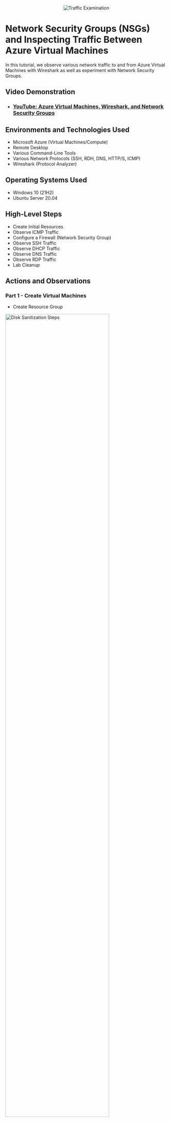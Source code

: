 <p align="center">
<img src="https://i.imgur.com/Ua7udoS.png" alt="Traffic Examination"/>
</p>

<h1>Network Security Groups (NSGs) and Inspecting Traffic Between Azure Virtual Machines</h1>
In this tutorial, we observe various network traffic to and from Azure Virtual Machines with Wireshark as well as experiment with Network Security Groups. <br />


<h2>Video Demonstration</h2>

- ### [YouTube: Azure Virtual Machines, Wireshark, and Network Security Groups](https://www.youtube.com)

<h2>Environments and Technologies Used</h2>

- Microsoft Azure (Virtual Machines/Compute)
- Remote Desktop
- Various Command-Line Tools
- Various Network Protocols (SSH, RDH, DNS, HTTP/S, ICMP)
- Wireshark (Protocol Analyzer)

<h2>Operating Systems Used </h2>

- Windows 10 (21H2)
- Ubuntu Server 20.04

<h2>High-Level Steps</h2>

- Create Initial Resources
- Observe ICMP Traffic
- Configure a Firewall (Network Security Group)
- Observe SSH Traffic
- Observe DHCP Traffic
- Observe DNS Traffic
- Observe RDP Traffic
- Lab Cleanup

<h2>Actions and Observations</h2>

<h3>Part 1 - Create Virtual Machines</h3>
<p>
  
- Create Resource Group
  
</p>
<p>
<img src="https://i.postimg.cc/wx115WqY/create-resource-group.png" height="80%" width="80%" alt="Disk Sanitization Steps"/>
</p>

<br />

<p>
 <p>
   
Create virtual machines:
- Put both in the resource group created(netowrk-protocols)
- Create windows virtual machine
- Rename the virtual network
- ensure that the username and password is on a notepad or file
  
</p>
<img src="https://i.postimg.cc/9MKZPKsz/windows-vm.png" height="80%" width="80%" alt="Disk Sanitization Steps"/>
</p>
</p>
<img src="https://i.postimg.cc/WbMgr98b/virtual-network.png" height="80%" width="80%" alt="Disk Sanitization Steps"/>
</p>
<br />
<p>

- Create linux virtual machine
- Ensure it has same resource group as windows-vm with the one created
- Ensure it has the same virtual network as windows-vm
- Authentication type select password instead of SSH key.

</p>
<p>
<img src="https://i.postimg.cc/kGx5zpYj/linux-vm.png" height="80%" width="80%" alt="Disk Sanitization Steps"/>
</p>
<p>
<img src="https://i.postimg.cc/bN9JR4tr/check-virtual-netowrk.png" height="80%" width="80%" alt="Disk Sanitization Steps"/>
</p>
<p>
<img src="https://i.postimg.cc/nLgczJ6R/ensure-virtual-netowrks-same.png" height="80%" width="80%" alt="Disk Sanitization Steps"/>
</p>

<h3>Part 2 - Observe ICMP Traffic</h3>
<p>

- install windows app
- Run windows vm by loggin in with credentials and the public IP address of the vm

</p>
<p>
<img src="https://i.postimg.cc/KjVhgKLd/download-windowsapp.png" height="80%" width="80%" alt="Disk Sanitization Steps"/>
</p>
<p>
<img src="https://i.postimg.cc/cJZyYGg4/running-windows-vm-on-windowsapp.png" height="80%" width="80%" alt="Disk Sanitization Steps"/>
</p>

<p>

- Download wireshark
- Use this link - https://www.wireshark.org
- Select windows x64 version

</p>
<p>
<img src="https://i.postimg.cc/VvRQD7xP/download-wireshark.png" height="80%" width="80%" alt="Disk Sanitization Steps"/>
</p>

<p>

- Open wireshark
- Start packet capture by clicking the shark icon

</p>
<p>
<img src="https://i.postimg.cc/Fs40SPFs/wireshark-packet-capture.png" height="80%" width="80%" alt="Disk Sanitization Steps"/>
</p>

<p>

- Search for ICMP traffic
- It should be empty

</p>
<p>
<img src="https://i.postimg.cc/Kv8vCLJD/icmpt-traffic.png" height="80%" width="80%" alt="Disk Sanitization Steps"/>
</p>

<p>

- Open PowerShell
- Retrieve the private ip address of the linux machine
- Ping that ip address in powershell and observe the ping requests

</p>
<p>
<img src="https://i.postimg.cc/d3x15VPY/powershell.png" height="80%" width="80%" alt="Disk Sanitization Steps"/>
</p>
<p>
<img src="https://i.postimg.cc/59764nHR/oberve-traffic.png" height="80%" width="80%" alt="Disk Sanitization Steps"/>
</p>

<p>

- Open PowerShell
- Ping google.com
- Observe the traffic in wireshark

</p>
<p>
<img src="https://i.postimg.cc/FKr4JX8g/ping-google-com.png" height="80%" width="80%" alt="Disk Sanitization Steps"/>
</p>
<p>
<img src="https://i.postimg.cc/mDqfqzD8/observe-traffic-google.png" height="80%" width="80%" alt="Disk Sanitization Steps"/>
</p>


<h3>Part 3 - Configuring a Firewall [Network Security Group]</h3>
<p>
<h4>Initiate a perpetual/non-stop ping from your Windows 10 VM to your Ubuntu VM</h4>

- On your Ubuntu VM, find its private IP:

1. Open a terminal and run ip a (look for the IP under your primary network interface, e.g., eth0), or

2. In the Azure portal, go to Virtual machines → [Your Ubuntu VM] → Networking and note the Private IP address.

3. Switch to your Windows 10 VM and open Command Prompt (Win + R → cmd → Enter).


- ping (Ubuntu-Private-IP) -t


- To monitor this traffic, open Wireshark on the Windows 10 VM.

1. Select the network interface used to reach the Ubuntu VM.

2. In the display filter bar, type icmp and press Enter.

3. You’ll see real-time ICMP echo requests and replies between your Windows and Ubuntu VMs.



</p>
<p>
<img src="https://i.postimg.cc/fb0GTLsR/constant-ping.png" height="80%" width="80%" alt="Disk Sanitization Steps"/>
</p>

<p>
<h4>Open the Network Security Group your Ubuntu VM is using and disable incoming (inbound) ICMP traffic
</h4>

- In the Azure portal, navigate to Virtual machines → [Your Ubuntu VM]

- Under Settings, click Networking

- In the Network Interface panel, click the linked Network security group

- In the NSG overview, select Inbound security rules

- Click Add to create a new rule:

1. Source: Any

2. Source port ranges: *

3. Destination: Any

4. Destination port ranges: *

5. Protocol: ICMP (or ICMPv4)

6. Action: Deny

7. Priority: 290

8. Name: Deny-ICMP-Inbound (or your preferred label)

- Click Add to save the rule and immediately block all incoming ICMP traffic to the Ubuntu VM.



</p>
<p>
<img src="https://i.postimg.cc/V6wmxMt8/deny-icmp-traffic.png" height="80%" width="80%" alt="Disk Sanitization Steps"/>
</p>

<p>
<h4>Back in the Windows 10 VM, observe the ICMP traffic in WireShark and the command line Ping activity
</h4>

- Go to windows machine
- Observe the ping activity from winodws powershell/command prompt and wireshark
- It should be timing out



</p>
<p>
<img src="https://i.postimg.cc/7hMVBvk4/timing-out.png" height="80%" width="80%" alt="Disk Sanitization Steps"/>
</p>

<br />
